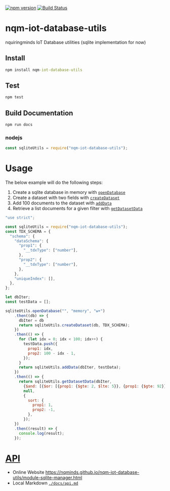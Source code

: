 [![npm version](https://badge.fury.io/js/nqm-iot-database-utils.svg)](https://badge.fury.io/js/nqm-iot-database-utils)
[![Build Status](https://travis-ci.org/nqminds/nqm-iot-database-utils.svg?branch=master)](https://travis-ci.org/nqminds/nqm-iot-database-utils)

# nqm-iot-database-utils
nquiringminds IoT Database utilities (sqlite implementation for now)

## Install
```cmd
npm install nqm-iot-database-utils
```

## Test
```cmd
npm test
```

## Build Documentation

```cmd
npm run docs
```

### nodejs
```js
const sqliteUtils = require("nqm-iot-database-utils");
```

# Usage
The below example will do the following steps:
1. Create a sqlite database in memory with [```openDatabase```](https://nqminds.github.io/nqm-iot-database-utils/module-sqlite-manager.html)
2. Create a dataset with two fields with [```createDataset```](https://nqminds.github.io/nqm-iot-database-utils/module-sqlite-manager.html)
3. Add 100 documents to the dataset with [```addData```](https://nqminds.github.io/nqm-iot-database-utils/module-sqlite-manager.html)
4. Retrieve a list documents for a given filter with [```getDatasetData```](https://nqminds.github.io/nqm-iot-database-utils/module-sqlite-manager.html)

```js
"use strict";

const sqliteUtils = require("nqm-iot-database-utils");
const TDX_SCHEMA = {
  "schema": {
    "dataSchema": {
      "prop1": {
        "__tdxType": ["number"],
      },
      "prop2": {
        "__tdxType": ["number"],
      },
    },
    "uniqueIndex": [],
  },
};

let dbIter;
const testData = [];

sqliteUtils.openDatabase("", "memory", "w+")
    .then((db) => {
      dbIter = db
      return sqliteUtils.createDataset(db, TDX_SCHEMA);
    })
    .then(() => {
      for (let idx = 0; idx < 100; idx++) {
        testData.push({
          prop1: idx,
          prop2: 100 - idx - 1,
        });
      }
      return sqliteUtils.addData(dbIter, testData);
    })
    .then(() => {
      return sqliteUtils.getDatasetData(dbIter,
        {$and: [{$or: [{prop1: {$gte: 2, $lte: 5}}, {prop1: {$gte: 92}}]}, {prop2: {$lte: 10}}]},
        null,
        {
          sort: {
            prop1: 1,
            prop2: -1,
          },
        });
    })
    .then((result) => {
      console.log(result);
    });
```

# [API](https://nqminds.github.io/nqm-iot-database-utils/module-sqlite-manager.html)

- Online Website <https://nqminds.github.io/nqm-iot-database-utils/module-sqlite-manager.html>
- Local Markdown [`./docs/api.md`](./docs/api.md)

